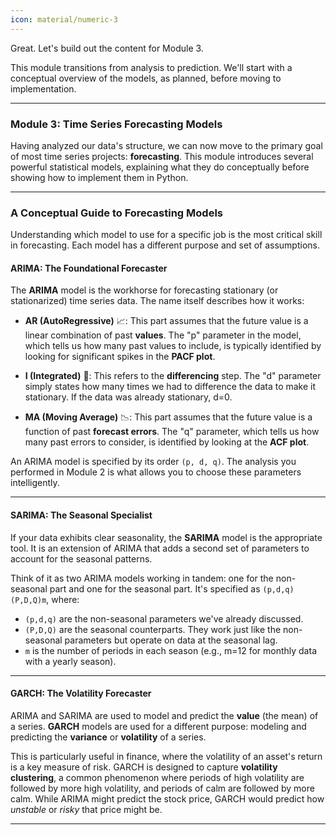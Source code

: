 ```yaml
---
icon: material/numeric-3
---
```


Great. Let's build out the content for Module 3.

This module transitions from analysis to prediction. We'll start with a conceptual overview of the models, as planned, before moving to implementation.

-----

### **Module 3: Time Series Forecasting Models**

Having analyzed our data's structure, we can now move to the primary goal of most time series projects: **forecasting**. This module introduces several powerful statistical models, explaining what they do conceptually before showing how to implement them in Python.

-----

### **A Conceptual Guide to Forecasting Models**

Understanding which model to use for a specific job is the most critical skill in forecasting. Each model has a different purpose and set of assumptions.

#### **ARIMA: The Foundational Forecaster**

The **ARIMA** model is the workhorse for forecasting stationary (or stationarized) time series data. The name itself describes how it works:

  * **AR (AutoRegressive)** 📈: This part assumes that the future value is a linear combination of past **values**. The "p" parameter in the model, which tells us how many past values to include, is typically identified by looking for significant spikes in the **PACF plot**.

  * **I (Integrated)** 🔨: This refers to the **differencing** step. The "d" parameter simply states how many times we had to difference the data to make it stationary. If the data was already stationary, d=0.

  * **MA (Moving Average)** 📉: This part assumes that the future value is a function of past **forecast errors**. The "q" parameter, which tells us how many past errors to consider, is identified by looking at the **ACF plot**.

An ARIMA model is specified by its order `(p, d, q)`. The analysis you performed in Module 2 is what allows you to choose these parameters intelligently.

-----

#### **SARIMA: The Seasonal Specialist**

If your data exhibits clear seasonality, the **SARIMA** model is the appropriate tool. It is an extension of ARIMA that adds a second set of parameters to account for the seasonal patterns.

Think of it as two ARIMA models working in tandem: one for the non-seasonal part and one for the seasonal part. It's specified as `(p,d,q)(P,D,Q)m`, where:

  * `(p,d,q)` are the non-seasonal parameters we've already discussed.
  * `(P,D,Q)` are the seasonal counterparts. They work just like the non-seasonal parameters but operate on data at the seasonal lag.
  * `m` is the number of periods in each season (e.g., m=12 for monthly data with a yearly season).

-----

#### **GARCH: The Volatility Forecaster**

ARIMA and SARIMA are used to model and predict the **value** (the mean) of a series. **GARCH** models are used for a different purpose: modeling and predicting the **variance** or **volatility** of a series.

This is particularly useful in finance, where the volatility of an asset's return is a key measure of risk. GARCH is designed to capture **volatility clustering**, a common phenomenon where periods of high volatility are followed by more high volatility, and periods of calm are followed by more calm. While ARIMA might predict the stock price, GARCH would predict how *unstable* or *risky* that price might be.

-----


